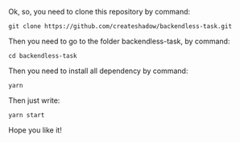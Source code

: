 Ok, so, you need to clone this repository by command:
```
git clone https://github.com/createshadow/backendless-task.git
```
Then you need to go to the folder backendless-task, by command:
```
cd backendless-task
```

Then you need to install all dependency by command:
```
yarn
```

Then just write:
```
yarn start
```

Hope you like it!
